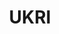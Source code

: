 ---
layout: page
title: UKRI
description: 
img: assets/img/partners/ukri.png
redirect: https://www.ukri.org/
importance: 1
category: 
---